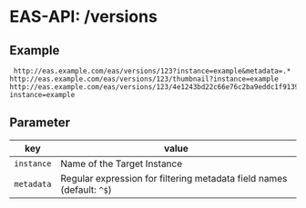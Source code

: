 #  EAS-API: /versions

##  Example

~~~
 http://eas.example.com/eas/versions/123?instance=example&metadata=.*
http://eas.example.com/eas/versions/123/thumbnail?instance=example
http://eas.example.com/eas/versions/123/4e1243bd22c66e76c2ba9eddc1f91394e57f9f83?instance=example
~~~


##  Parameter


|key|value|
|---|---|
|`instance`          |Name of the Target Instance|
|`metadata`          |Regular expression for filtering metadata field names (default: `^$`)|

 

